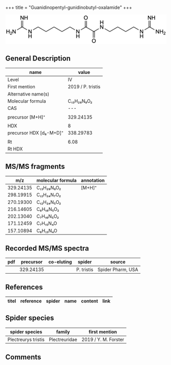 +++
title = "Guanidinopentyl-gunidinobutyl-oxalamide"
+++

![](/img/Guanidinopentyl-guanidinobutyl-oxalamide.png)

## General Description

| name                    | value             |
|-------------------------|-------------------|
| Level                   | IV                |
| First mention           | 2019 / P. tristis |
| Alternative name(s)     |                   |
| Molecular formula       | C₁₃H₂₈N₈O₂        |
| CAS                     | ---               |
|                         |                   |
| precursor [M+H]⁺        | 329.24135         |
|                         |                   |
| HDX                     | 8                 |
| precursor HDX [d₈-M+D]⁺ | 338.29783         |
|                         |                   |
| Rt                      | 6.08              |
| Rt HDX                  |                   |

## MS/MS fragments

| m/z       | molecular formula | annotation |
|-----------|-------------------|------------|
| 329.24135 | C₁₃H₂₉N₈O₂        | [M+H]⁺     |
| 298.19915 | C₁₂H₂₄N₇O₂        |            |
| 270.19300 | C₁₂H₂₄N₅O₂        |            |
| 216.14605 | C₈H₁₈N₅O₂         |            |
| 202.13040 | C₇H₁₆N₅O₂         |            |
| 171.12459 | C₇H₁₅N₄O          |            |
| 157.10894 | C₆H₁₃N₄O          |            |

## Recorded MS/MS spectra

| pdf | precursor | co-eluting | spider     | source            |
|-----|-----------|------------|------------|-------------------|
|     | 329.24135 |            | P. tristis | Spider Pharm, USA |

## References

| titel  | reference | spider | name | content | link |
|--------|-----------|--------|------|---------|------|

## Spider species

| spider species        | family        | first mention        |
|-----------------------|---------------|----------------------|
| Plectreurys tristis   | Plectreuridae | 2019 / Y. M. Forster |

## Comments